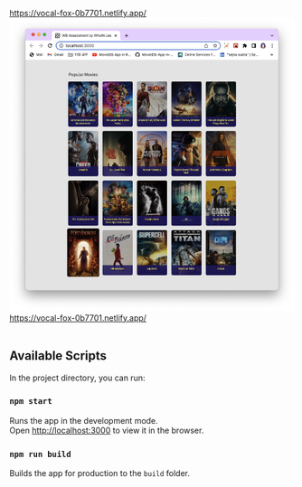 https://vocal-fox-0b7701.netlify.app/
<br/>
![Alt text](/screenShots/screenShot2.png?raw=true "ScreenShot")
<br/>
https://vocal-fox-0b7701.netlify.app/
<br/><br/>

## Available Scripts

In the project directory, you can run:

### `npm start`

Runs the app in the development mode.\
Open [http://localhost:3000](http://localhost:3000) to view it in the browser.

### `npm run build`

Builds the app for production to the `build` folder.
